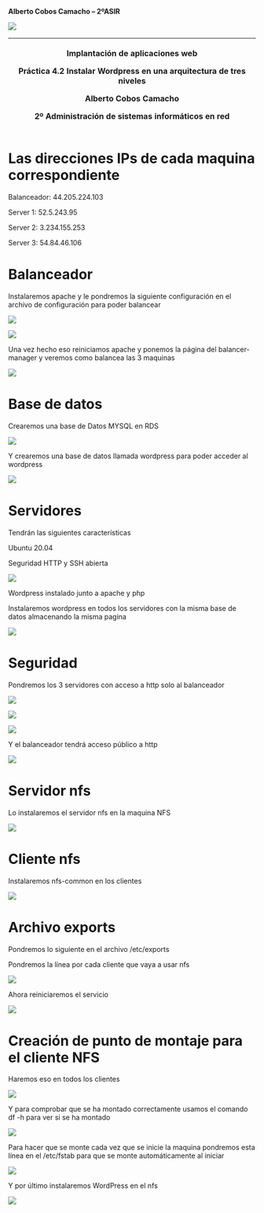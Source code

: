 ﻿**Alberto Cobos Camacho – 2ºASIR** 


![](./imagenes/Aspose.Words.a73ab31d-213c-46ca-8535-d3a8d03ed425.001.png)



|<p>Implantación de aplicaciones web</p><p></p><p>Práctica 4.2 Instalar Wordpress en una arquitectura de tres niveles</p><p></p><p>Alberto Cobos Camacho</p><p>2º Administración de sistemas informáticos en red</p>|
| :-: |




# **Las direcciones IPs de cada maquina correspondiente**
Balanceador: 44.205.224.103

Server 1: 52.5.243.95

Server 2: 3.234.155.253

Server 3: 54.84.46.106
#
# **Balanceador**
Instalaremos apache y le pondremos la siguiente configuración en el archivo de configuración para poder balancear

![](./imagenes/Aspose.Words.a73ab31d-213c-46ca-8535-d3a8d03ed425.002.png)

![](./imagenes/Aspose.Words.a73ab31d-213c-46ca-8535-d3a8d03ed425.003.png)

Una vez hecho eso reiniciamos apache y ponemos la página del balancer-manager y veremos como balancea las 3 maquinas

![](./imagenes/Aspose.Words.a73ab31d-213c-46ca-8535-d3a8d03ed425.004.png)

# **Base de datos**
Crearemos una base de Datos MYSQL en RDS

![](./imagenes/Aspose.Words.a73ab31d-213c-46ca-8535-d3a8d03ed425.005.png)



Y crearemos una base de datos llamada wordpress para poder acceder al wordpress

![](Aspose.Words.a73ab31d-213c-46ca-8535-d3a8d03ed425.006.png)
# **Servidores**
Tendrán las siguientes características 

Ubuntu 20.04

Seguridad HTTP y SSH abierta

![](./imagenes/Aspose.Words.a73ab31d-213c-46ca-8535-d3a8d03ed425.007.png)



Wordpress instalado junto a apache y php

Instalaremos wordpress en todos los servidores con la misma base de datos almacenando la misma pagina 

![](./imagenes/Aspose.Words.a73ab31d-213c-46ca-8535-d3a8d03ed425.008.png)
# **Seguridad**
Pondremos los 3 servidores con acceso a http solo al balanceador

![](./imagenes/Aspose.Words.a73ab31d-213c-46ca-8535-d3a8d03ed425.009.png)

![](./imagenes/Aspose.Words.a73ab31d-213c-46ca-8535-d3a8d03ed425.010.png)

![](./imagenes/Aspose.Words.a73ab31d-213c-46ca-8535-d3a8d03ed425.011.png)

Y el balanceador tendrá acceso público a http

![](./imagenes/Aspose.Words.a73ab31d-213c-46ca-8535-d3a8d03ed425.012.png)

# **Servidor nfs**

Lo instalaremos el servidor nfs en la maquina NFS

![](./imagenes/Aspose.Words.a73ab31d-213c-46ca-8535-d3a8d03ed425.013.png)
#

# **Cliente nfs**
Instalaremos nfs-common en los clientes

![](./imagenes/Aspose.Words.a73ab31d-213c-46ca-8535-d3a8d03ed425.014.png)

# **Archivo exports**

Pondremos lo siguiente en el archivo /etc/exports

Pondremos la línea por cada cliente que vaya a usar nfs

![](./imagenes/Aspose.Words.a73ab31d-213c-46ca-8535-d3a8d03ed425.015.png)

Ahora reiniciaremos el servicio

![](./imagenes/Aspose.Words.a73ab31d-213c-46ca-8535-d3a8d03ed425.016.png)

# **Creación de punto de montaje para el cliente NFS**

Haremos eso en todos los clientes

![](./imagenes/Aspose.Words.8747ee55-9aa1-49cc-a349-64c1c96b7d69.001.png)

Y para comprobar que se ha montado correctamente usamos el comando df -h para ver si se ha montado

![](./imagenes/Aspose.Words.8747ee55-9aa1-49cc-a349-64c1c96b7d69.003.png)

Para hacer que se monte cada vez que se inicie la maquina pondremos esta línea en el /etc/fstab para que se monte automáticamente al iniciar

![](./imagenes/Aspose.Words.8747ee55-9aa1-49cc-a349-64c1c96b7d69.005.png)

Y por último instalaremos WordPress en el nfs

![](./imagenes/Aspose.Words.8747ee55-9aa1-49cc-a349-64c1c96b7d69.006.png)




